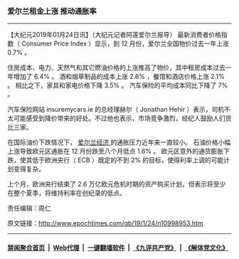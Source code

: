 ### 爱尔兰租金上涨 推动通胀率
------------------------

<p>
 【大纪元2019年01月24日讯】（大纪元记者阿莲爱尔兰报导）
 <span style="font-weight: 400;">
  最新消费者价格指数（
 </span>
 <span style="font-weight: 400;">
  Consumer Price Index
 </span>
 <span style="font-weight: 400;">
  ）显示，到
 </span>
 <span style="font-weight: 400;">
  12
 </span>
 <span style="font-weight: 400;">
  月份，爱尔兰全国物价过去一年上涨
 </span>
 <span style="font-weight: 400;">
  0.7%
 </span>
 <span style="font-weight: 400;">
  。
 </span>
</p>
<p>
 <span style="font-weight: 400;">
  住房成本、电力、天然气和其它燃油价格的上涨推高了物价，其中租房成本过去一年增加了
 </span>
 <span style="font-weight: 400;">
  6.4%
 </span>
 <span style="font-weight: 400;">
  。
 </span>
 <span style="font-weight: 400;">
  酒和烟草制品的成本上涨
 </span>
 <span style="font-weight: 400;">
  2.8%
 </span>
 <span style="font-weight: 400;">
  ，餐馆和酒店价格上涨
 </span>
 <span style="font-weight: 400;">
  2.1%
 </span>
 <span style="font-weight: 400;">
  。
 </span>
 <span style="font-weight: 400;">
  相比之下，家具和家电价格下降
 </span>
 <span style="font-weight: 400;">
  3.5%
 </span>
 <span style="font-weight: 400;">
  。
 </span>
 <span style="font-weight: 400;">
  汽车保险的平均成本同比下降了
 </span>
 <span style="font-weight: 400;">
  7%
 </span>
 <span style="font-weight: 400;">
  。
 </span>
</p>
<p>
 <span style="font-weight: 400;">
  汽车保险网站
 </span>
 <span style="font-weight: 400;">
  insuremycars.ie
 </span>
 <span style="font-weight: 400;">
  的总经理赫尔（
 </span>
 <span style="font-weight: 400;">
  Jonathan Hehir
 </span>
 <span style="font-weight: 400;">
  ）表示，司机不太可能感受到降价带来的好处。不过他也表示，市场竞争激烈，经纪人鼓励人们货比三家。
 </span>
</p>
<p>
 <span style="font-weight: 400;">
  在国际油价下跌情况下，
  <a href="http://www.epochtimes.com/gb/tag/%E7%88%B1%E5%B0%94%E5%85%B0%E7%BB%8F%E6%B5%8E.html">
   爱尔兰经济
  </a>
  的通胀压力近年来一直较小。
 </span>
 <span style="font-weight: 400;">
  石油价格小幅上涨导致欧元区通胀在
 </span>
 <span style="font-weight: 400;">
  12
 </span>
 <span style="font-weight: 400;">
  月份跌至八个月低点
 </span>
 <span style="font-weight: 400;">
  1.6%
 </span>
 <span style="font-weight: 400;">
  。
 </span>
 <span style="font-weight: 400;">
  欧元区意外的通货膨胀下跌，使其低于欧洲央行（
 </span>
 <span style="font-weight: 400;">
  ECB
 </span>
 <span style="font-weight: 400;">
  ）既定的不到
 </span>
 <span style="font-weight: 400;">
  2%
 </span>
 <span style="font-weight: 400;">
  的目标，使得利率上调的可能计划变得复杂。
 </span>
</p>
<p>
 <span style="font-weight: 400;">
  上个月，欧洲央行结束了
 </span>
 <span style="font-weight: 400;">
  2.6
 </span>
 <span style="font-weight: 400;">
  万亿欧元危机时期的资产购买计划，但表示将至少在整个夏季，将维持利率在创纪录的低点。
 </span>
</p>
<p>
 责任编辑：周仁
</p>

原文链接：http://www.epochtimes.com/gb/19/1/24/n10998953.htm


------------------------
#### [禁闻聚合首页](https://github.com/gfw-breaker/banned-news/blob/master/README.md) &nbsp;|&nbsp; [Web代理](https://github.com/gfw-breaker/open-proxy/blob/master/README.md) &nbsp;|&nbsp; [一键翻墙软件](https://github.com/gfw-breaker/nogfw/blob/master/README.md) &nbsp;|&nbsp; [《九评共产党》](https://github.com/gfw-breaker/9ping.md/blob/master/README.md#九评之一评共产党是什么) &nbsp;|&nbsp; [《解体党文化》](https://github.com/gfw-breaker/jtdwh.md/blob/master/README.md#绪论)